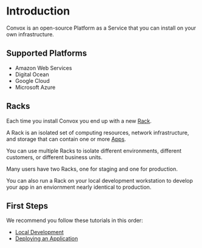 # Introduction

Convox is an open-source Platform as a Service that you can install on your own infrastructure.

## Supported Platforms

* Amazon Web Services
* Digital Ocean
* Google Cloud
* Microsoft Azure

## Racks

Each time you install Convox you end up with a new [Rack](../reference/primitives/rack).

A Rack is an isolated set of computing resources, network infrastructure, and storage that can contain
one or more [Apps](../reference/primitives/app).

You can use multiple Racks to isolate different environments, different customers, or different business units.

Many users have two Racks, one for staging and one for production.

You can also run a Rack on your local development workstation to develop your app in an enviornment nearly
identical to production.

## First Steps

We recommend you follow these tutorials in this order:

* [Local Development](../tutorials/local-development.md)
* [Deploying an Application](../tutorials/deploying-an-application.md)